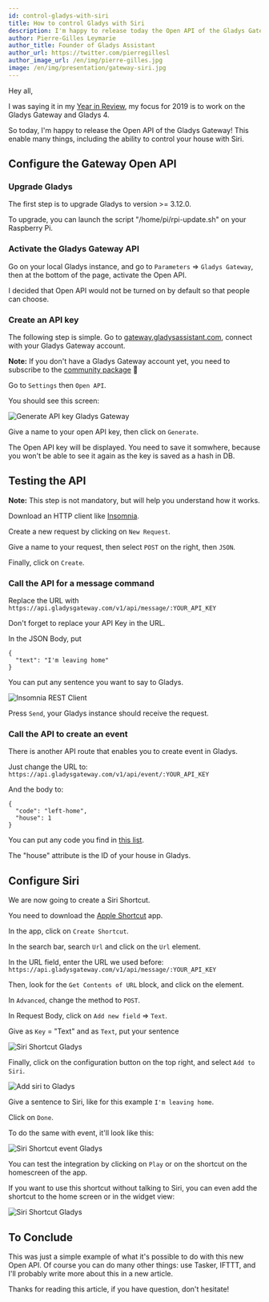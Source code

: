 ```yaml
---
id: control-gladys-with-siri
title: How to control Gladys with Siri
description: I'm happy to release today the Open API of the Gladys Gateway, enabling the use of Gladys with Siri.
author: Pierre-Gilles Leymarie
author_title: Founder of Gladys Assistant
author_url: https://twitter.com/pierregillesl
author_image_url: /en/img/pierre-gilles.jpg
image: /en/img/presentation/gateway-siri.jpg
---
```


Hey all,

I was saying it in my [Year in Review](/en/article/2018-year-review-of-gladys-assistant), my focus for 2019 is to work on the Gladys Gateway and Gladys 4.

So today, I'm happy to release the Open API of the Gladys Gateway! This enable many things, including the ability to control your house with Siri.

<!--truncate-->

## Configure the Gateway Open API

### Upgrade Gladys

The first step is to upgrade Gladys to version >= 3.12.0.

To upgrade, you can launch the script "/home/pi/rpi-update.sh" on your Raspberry Pi.

### Activate the Gladys Gateway API

Go on your local Gladys instance, and go to `Parameters` => `Gladys Gateway`, then at the bottom of the page, activate the Open API.

I decided that Open API would not be turned on by default so that people can choose.

### Create an API key

The following step is simple. Go to [gateway.gladysassistant.com](https://gateway.gladysassistant.com), connect with your Gladys Gateway account.

**Note:** If you don't have a Gladys Gateway account yet, you need to subscribe to the [community package](/en/gladys-community-package/) 🙂

Go to `Settings` then `Open API`.

You should see this screen:

![Generate API key Gladys Gateway](/en/img/articles/siri-gateway/generate-api-key.jpg)

Give a name to your open API key, then click on `Generate`.

The Open API key will be displayed. You need to save it somwhere, because you won't be able to see it again as the key is saved as a hash in DB.

## Testing the API

**Note:** This step is not mandatory, but will help you understand how it works.

Download an HTTP client like [Insomnia](https://insomnia.rest/).

Create a new request by clicking on `New Request`.

Give a name to your request, then select `POST` on the right, then `JSON`.

Finally, click on `Create`.

### Call the API for a message command

Replace the URL with `https://api.gladysgateway.com/v1/api/message/:YOUR_API_KEY`

Don't forget to replace your API Key in the URL.

In the JSON Body, put

```
{
  "text": "I'm leaving home"
}
```

You can put any sentence you want to say to Gladys.

![Insomnia REST Client](/en/img/articles/siri-gateway/insomnia.jpg)

Press `Send`, your Gladys instance should receive the request.

### Call the API to create an event

There is another API route that enables you to create event in Gladys.

Just change the URL to: `https://api.gladysgateway.com/v1/api/event/:YOUR_API_KEY`

And the body to:

```
{
  "code": "left-home",
  "house": 1
}
```

You can put any code you find in [this list](https://github.com/GladysAssistant/gladys-data/blob/master/events/en.json).

The "house" attribute is the ID of your house in Gladys.

## Configure Siri

We are now going to create a Siri Shortcut.

You need to download the [Apple Shortcut](https://itunes.apple.com/us/app/shortcuts/id915249334?mt=8) app.

In the app, click on `Create Shortcut`.

In the search bar, search `Url` and click on the `Url` element.

In the URL field, enter the URL we used before: `https://api.gladysgateway.com/v1/api/message/:YOUR_API_KEY`

Then, look for the `Get Contents of URL` block, and click on the element.

In `Advanced`, change the method to `POST`.

In Request Body, click on `Add new field` => `Text`.

Give as `Key` = "Text" and as `Text`, put your sentence

![Siri Shortcut Gladys](/en/img/articles/siri-gateway/leaving-home-en.jpg)

Finally, click on the configuration button on the top right, and select `Add to Siri`.

![Add siri to Gladys](/en/img/articles/siri-gateway/add-to-siri.jpg)

Give a sentence to Siri, like for this example `I'm leaving home`.

Click on `Done`.

To do the same with event, it'll look like this:

![Siri Shortcut event Gladys](/en/img/articles/siri-gateway/event-left-home.jpg)

You can test the integration by clicking on `Play` or on the shortcut on the homescreen of the app.

If you want to use this shortcut without talking to Siri, you can even add the shortcut to the home screen or in the widget view:

![Siri Shortcut Gladys](/en/img/articles/siri-gateway/siri-shortcut-en.jpg)

## To Conclude

This was just a simple example of what it's possible to do with this new Open API. Of course you can do many other things: use Tasker, IFTTT, and I'll probably write more about this in a new article.

Thanks for reading this article, if you have question, don't hesitate!
